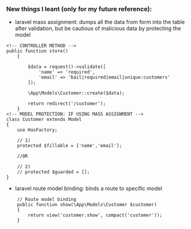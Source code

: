 ### New things I leant (only for my future reference):

-   laravel mass assignment: dumps all the data from form into the table after validation, but be cautious of malicious data by protecting the model

```
<!-- CONTROLLER METHOD -->
public function store()
    {

        $data = request()->validate([
            'name' => 'required',
            'email' => 'bail|required|email|unique:customers'
        ]);

        \App\Models\Customer::create($data);

        return redirect('/customer');
    }
<!-- MODEL PROTECTION: IF USING MASS ASSIGNMENT -->
class Customer extends Model
{
    use HasFactory;

    // 1)
    protected $fillable = ['name','email'];

    //OR

    // 2)
    // protected $guarded = [];
}

```

-   laravel route model binding: binds a route to specific model

```
    // Route model binding
    public function show(\App\Models\Customer $customer)
    {
        return view('customer.show', compact('customer'));
    }
```
